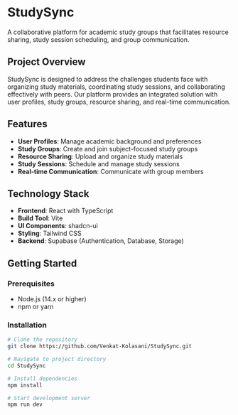 # StudySync

A collaborative platform for academic study groups that facilitates resource sharing, study session scheduling, and group communication.

## Project Overview

StudySync is designed to address the challenges students face with organizing study materials, coordinating study sessions, and collaborating effectively with peers. Our platform provides an integrated solution with user profiles, study groups, resource sharing, and real-time communication.

## Features

- **User Profiles**: Manage academic background and preferences
- **Study Groups**: Create and join subject-focused study groups
- **Resource Sharing**: Upload and organize study materials
- **Study Sessions**: Schedule and manage study sessions
- **Real-time Communication**: Communicate with group members

## Technology Stack

- **Frontend**: React with TypeScript
- **Build Tool**: Vite
- **UI Components**: shadcn-ui
- **Styling**: Tailwind CSS
- **Backend**: Supabase (Authentication, Database, Storage)

## Getting Started

### Prerequisites

- Node.js (14.x or higher)
- npm or yarn

### Installation

```sh
# Clone the repository
git clone https://github.com/Venkat-Kolasani/StudySync.git

# Navigate to project directory
cd StudySync

# Install dependencies
npm install

# Start development server
npm run dev
